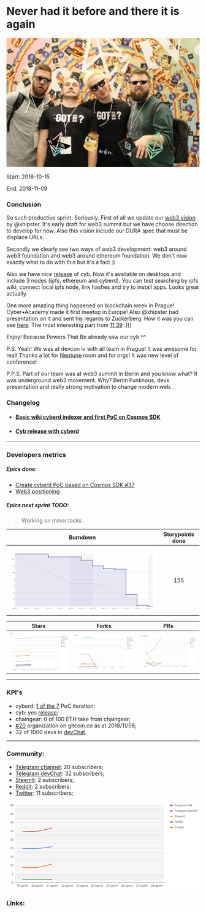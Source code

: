 # Never had it before and there it is again

![dc_iv](pic-21.jpg)

Start: 2018-10-15

End: 2018-11-09

### Сonclusion

So such productive sprint. Seriously. First of all we update our [web3 vision](https://github.com/cybercongress/cyb/blob/master/docs/web3-vision.md) by @xhipster. It's early draft for web3 summit but we have choose direction to develop for now. Also this vision include our DURA spec that must be displace URLs.

Secondly we clearly see two ways of web3 development: web3 around web3 foundation and web3 around ethereum foundation. We don't now exactly what to do with this but it's a fact :)

Also we have nice [release](https://github.com/cybercongress/cyb/releases/tag/v0.0.22) of cyb. Now it's available on desktops and include 3 nodes (ipfs, ethereum and cyberd). You can test searching by ipfs wiki, connect local ipfs node, link hashes and try to install apps. Looks great actually.

One more amazing thing happened on blockchain week in Prague! Cyber•Academy made it first meetup in Europe! Also @xhipster had presentation on it and sent his regards to Zuckerberg.
How it was you can see [here](https://www.youtube.com/watch?v=sjwdvdbosNg). The most interesting part from [11:39](https://youtu.be/sjwdvdbosNg?t=699) :)))


Enjoy! Because Powers That Be already saw our cyb ^^

P.S. Yeah! We was at devcon iv with all team in Prague! It was awesome for real! Thanks a lot for [Neptune](https://www.laurainserra.com/) room and for orgs! It was new level of conference!

P.P.S. Part of our team was at web3 summit in Berlin and you know what? It was underground web3 movement. Why? Berlin Funkhous, devs presentation and really strong motivation to change modern web.


### Changelog
 - #### [Basic wiki cyberd indexer and first PoC on Cosmos SDK](https://github.com/cybercongress/cyberd/blob/master/CHANGELOG.md#007-2018-10-25)
 - #### [Cyb release with cyberd](https://github.com/cybercongress/cyb/releases/tag/v0.0.22)

 ---
### Developers metrics
##### Epics done:
- [Create cyberd PoC based on Cosmos SDK #37](https://github.com/cybercongress/cyberd/issues/37)
- [Web3 positioning](https://github.com/cybercongress/cyb/issues/55)

##### Epics next sprint TODO:
>Working on minor tasks


Burndown | Storypoints done
:---: | :---:
![burndown-report](BD-report-sprint-21.png) | 155

Stars | Forks | PRs
:---: | :---: |:---:
![stars](chart-stars-21.png) | ![forks](chart-forks-21.png) | ![PRs](chart-PR-21.png)

---

### KPI's
- cyberd: [1 of the 7](https://github.com/cybercongress/cyberd/blob/master/CHANGELOG.md#007-2018-10-25) PoC iteration;
- cyb: yes [release](https://github.com/cybercongress/cyb/releases/tag/0.0.22);
- chaingear: 0 of 100 ETH take from chaingear;
- [#20](https://gitcoin.co/profile/cybercongress) organization on gitcoin.co as at 2018/11/08;
- 32 of 1000 devs in [devChat](https://t.me/fuckgoogle).

---

### Community:

- [Telegram channel](https://t.me/cybercongress): 20 subscribers;
- [Telegram devChat](https://t.me/fuckgoogle): 32 subscribers;
- [Steemit](https://steemit.com/@cybercongress): 2 subscribers;
- [Reddit](https://www.reddit.com/r/cybercongress): 2 subscribers;
- [Twitter](https://twitter.com/cyber_devs): 11 subscribers;

![community report](chart-community-sprint-21.png)

### Links:
